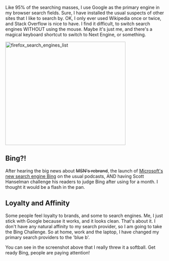 <!--{Title:"Bing Switchover: One Month or More", PublishedOn:"2009-06-09T23:40:09", Intro:"Like 95% of the searching masses, I use Google as the primary engine in my browser search fields. Su"} -->

<span>
  <p>Like 95% of the searching masses, I use Google as the primary engine in my browser search fields. Sure, I have installed the usual suspects of other sites that I like to search by. OK, I only ever used Wikipedia once or twice, and Stack Overflow is nice to have. I find it difficult, to switch search engines WITHOUT using the mouse. Maybe it's just me, and there's a magical keyboard shortcut to switch to Next Engine, or something.</p>
  <p>
    <img style="border-right-width: 0px; display: inline; border-top-width: 0px; border-bottom-width: 0px; border-left-width: 0px" title="firefox_search_engines_list" border="0" alt="firefox_search_engines_list" src="http://devtxt.com/Blog/blogimg/BingSwitchover_693B/firefox_search_engines_list_5.png" width="375" height="323" />
  </p>
  <p></p>
  <h2>Bing?!</h2>
  <p>After hearing the big news about <strike>MSN's rebrand</strike>, the launch of <a href="http://www.bing.com/">Microsoft's new search engine Bing</a> on the usual podcasts, AND having Scott Hanselman challenge his readers to judge Bing after using for a month. I thought it would be a flash in the pan. </p>
  <h2>Loyalty and Affinity</h2>
  <p>Some people feel loyalty to brands, and some to search engines. Me, I just stick with Google because it works, and it looks clean. That's about it. I don't have any natural affinity to my search provider, so I am going to take the Bing Challenge. So at home, work and the laptop, I have changed my primary search providers to the 'blue b'.</p>
  <p></p>
  <p>You can see in the screenshot above that I really threw it a softball. Get ready Bing, people are paying attention!</p>
</span>